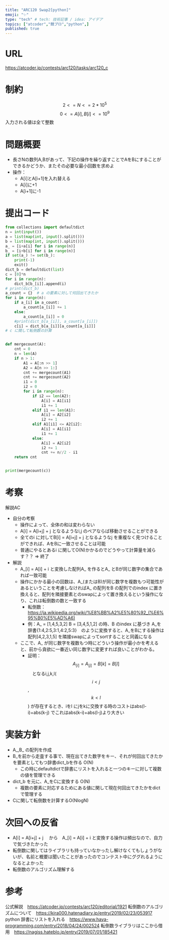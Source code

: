 ```yaml
---
title: "ARC120 Swap2[python]"
emoji: "✨"
type: "tech" # tech: 技術記事 / idea: アイデア
topics: ["atcoder","競プロ","python",]
published: true
---
```


# URL
https://atcoder.jp/contests/arc120/tasks/arc120_c

# 制約
$$ 2<= N<= 2*10^{5}$$
$$ 0<= A[i],B[i] <=10^{9} $$
入力される値は全て整数

# 問題概要
- 長さNの数列A,Bがあって、下記の操作を繰り返すことでAをBにすることができるかどうか、またその必要な最小回数を求めよ
- 操作：
  - A[i]とA[i+1]を入れ替える
  - A[i]に+1
  - A[i+1]に-1

# 提出コード
```python
from collections import defaultdict
n = int(input())
a = list(map(int, input().split()))
b = list(map(int, input().split()))
a_ = [i+a[i] for i in range(n)]
b_ = [i+b[i] for i in range(n)]
if set(a_) != set(b_):
    print(-1)
    exit()
dict_b = defaultdict(list)
c = [0]*n
for i in range(n):
    dict_b[b_[i]].append(i)
# print(dict_b)
a_count = {}  # a の要素に対して何回出てきたか
for i in range(n):
    if a_[i] in a_count:
        a_count[a_[i]] += 1
    else:
        a_count[a_[i]] = 0
    #print(dict_b[a_[i]], a_count[a_[i]])
    c[i] = dict_b[a_[i]][a_count[a_[i]]]
# c に関して転倒数の計算


def mergecount(A):
    cnt = 0
    n = len(A)
    if n > 1:
        A1 = A[:n >> 1]
        A2 = A[n >> 1:]
        cnt += mergecount(A1)
        cnt += mergecount(A2)
        i1 = 0
        i2 = 0
        for i in range(n):
            if i2 == len(A2):
                A[i] = A1[i1]
                i1 += 1
            elif i1 == len(A1):
                A[i] = A2[i2]
                i2 += 1
            elif A1[i1] <= A2[i2]:
                A[i] = A1[i1]
                i1 += 1
            else:
                A[i] = A2[i2]
                i2 += 1
                cnt += n//2 - i1
    return cnt


print(mergecount(c))

```

# 考察
解説AC
- 自分の考察
  - 操作によって、全体の和は変わらない
  - A[i] = A[i+j] + j となるようなi,j のペアならば移動させることができる
  - 全てのi に対してB[i] = A[i+j] + j となるようなj を重複なく見つけることができれば、AをBに一致させることは可能
  - 普通にやるとあるi に関してO(N)かかるのでどうやって計算量を減らす？？ => 終了
- 解説
  - A_[i] = A[i] + i と変換した配列A_ を作るとA_ とBが同じ数字の集合であれば一致可能
  - 操作にかかる最小の回数は、A_(またはB)が同じ数字を複数もつ可能性があるということを考慮しなければA_ の配列をB の配列でのindex に置き換えると、配列を隣接要素とのswapによって置き換えるという操作になり、これは転倒数の数と一致する
    - 転倒数：https://ja.wikipedia.org/wiki/%E8%BB%A2%E5%80%92_(%E6%95%B0%E5%AD%A6)
    - 例：A_ = [1,4,5,3,2] B = [3,4,5,1,2] の時、B のindex に基づき A_を辞書{1:4,2:5,3:1,4:2,5:3}　のように変換すると、A_をBにする操作は　配列[4,2,3,1,5] を隣接swapによってsortすることと同義になる
  - ここで、A_ が同じ数字を複数もつ時にどういう操作が最小かを考えると、前から貪欲に一番近い同じ数字に変更すれば良いことがわかる。
    - 証明：$$ A_[i] = A_[j] = B[k] = B[l] $$　となるi,j,k,l($$ i<j $$, $$ k<l $$) が存在するとき、iをl にjをkに交換する時のコストはabs(l-i)+abs(k-j) でこれはabs(k-i)+abs(l-j)より大きい

# 実装方針
- A_,B_ の配列を作成
- B_を前から走査する事で、現在出てきた数字をキー、それが何回出てきたかを要素としてもつ辞書dict_bを作る O(N)
  - この時にdefaultdictで辞書にリストを入れると一つのキーに対して複数の値を管理できる
- dict_b を元に、A_をCに変換する O(N)
  - 複数の要素に対応するためにある値に関して現在何回出てきたかをdictで管理する
- Cに関して転倒数を計算するO(NlogN)

# 次回への反省
- A[i] = A[i+j] + j 　から　A_[i] = A[i] + i と変換する操作は頻出なので、自力で気づきたかった
- 転倒数に関してはライブラリも持っていなかったし解けなくてもしょうがないが、名前と概要は聞いたことがあったのでコンテスト中にググれるようになるとよかった
- 転倒数のアルゴリズム理解する

# 参考
公式解説　https://atcoder.jp/contests/arc120/editorial/1921
転倒数のアルゴリズムについて　https://kira000.hatenadiary.jp/entry/2019/02/23/053917
python 辞書にリストを入れる　https://www.haya-programming.com/entry/2018/04/24/002524
転倒数ライブラリはここから借用　https://nagiss.hateblo.jp/entry/2019/07/01/185421